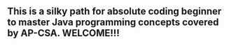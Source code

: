 ## This is a silky path for absolute coding beginner to master Java programming concepts covered by AP-CSA. WELCOME!!!